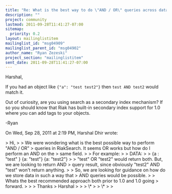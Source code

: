 ```yaml
---
title: "Re: What is the best way to do \"AND / OR\" queries across data items	across one or more buckets Riak? Seconday indexes, Solr,	mutiple map phases, etc? Is this advice different prior to 1.0?"
description: ""
project: community
lastmod: 2011-09-28T11:41:27-07:00
sitemap:
  priority: 0.2
layout: mailinglistitem
mailinglist_id: "msg04909"
mailinglist_parent_id: "msg04902"
author_name: "Ryan Zezeski"
project_section: "mailinglistitem"
sent_date: 2011-09-28T11:41:27-07:00
---
```



Harshal,

If you had an object like `{"a": "test test2"}` then `test AND test2` would
match it.

Out of curiosity, are you using search as a secondary index mechanism? If
so you should know that Riak has built-in secondary index support for 1.0
where you can add tags to your objects.

-Ryan

On Wed, Sep 28, 2011 at 2:19 PM, Harshal Dhir
wrote:

&gt; Hi,
&gt;
&gt; We were wondering what is the best possible way to perform "AND / OR"
&gt; queries in RiakSearch. It seems OR works but how do I perform an AND on the
&gt; same field.
&gt;
&gt; For example:
&gt;
&gt; DATA:
&gt;
&gt; {a : "test" } {a: "test"} {a: "test2"}
&gt;
&gt; "test" OR "test2" would return both. But, we are looking to return AND
&gt; query result, since obviously "test2" AND "test" won't return anything.
&gt;
&gt; So, we are looking for guidance on how do we store data in such a way that
&gt; AND queries would be possible.
&gt;
&gt; Whats the best recommended approach both prior to 1.0 and 1.0 going
&gt; forward.
&gt;
&gt;
&gt; Thanks
&gt; Harshal
&gt;
&gt;
&gt; \\*
&gt;
&gt; \\*
&gt;
&gt;

